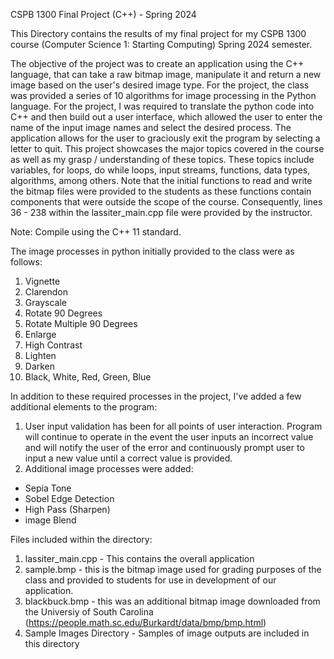 CSPB 1300 Final Project (C++) - Spring 2024

This Directory contains the results of my final project for my CSPB 1300 course (Computer Science 1: Starting Computing) Spring 2024 semester. 

The objective of the project was to create an application using the C++ language, that can take a raw bitmap image, manipulate it and return a new image based on the user's desired image type. For the project, the class was provided a series of 10 algorithms for image processing in the Python language. For the project, I was required to translate the python code into C++ and then build out a user interface, which allowed the user to enter the name of the input image names and select the desired process. The application allows for the user to graciously exit the program by selecting a letter to quit. This project showcases the major topics covered in the course as well as my grasp / understanding of these topics. These topics include variables, for loops, do while loops, input streams, functions, data types, algorithms, among others. Note that the initial functions to read and write the bitmap files were provided to the students as these functions contain components that were outside the scope of the course. Consequently, lines 36 - 238 within the lassiter_main.cpp file were provided by the instructor. 

Note: Compile using the C++ 11 standard.

The image processes in python initially provided to the class were as follows:
1. Vignette
2. Clarendon
3. Grayscale
4. Rotate 90 Degrees
5. Rotate Multiple 90 Degrees
6. Enlarge
7. High Contrast
8. Lighten
9. Darken
10. Black, White, Red, Green, Blue

In addition to these required processes in the project, I've added a few additional elements to the program:

1. User input validation has been for all points of user interaction. Program will continue to operate in the event the user inputs an incorrect value and will notify the user of the error and continuously prompt user to input a new value until a correct value is provided.
2. Additional image processes were added:
- Sepia Tone
- Sobel Edge Detection
- High Pass (Sharpen)
- image Blend

Files included within the directory:
1. lassiter_main.cpp - This contains the overall application
2. sample.bmp - this is the bitmap image used for grading purposes of the class and provided to students for use in development of our application.
3. blackbuck.bmp - this was an additional bitmap image downloaded from the Universiy of South Carolina (https://people.math.sc.edu/Burkardt/data/bmp/bmp.html)
4. Sample Images Directory - Samples of image outputs are included in this directory




